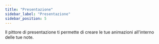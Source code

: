 ```yaml
---
title: "Presentazione"
sidebar_label: "Presentazione"
sidebar_position: 5
---
```


Il pittore di presentazione ti permette di creare le tue animazioni all'interno delle tue note.
